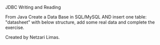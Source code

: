 JDBC Writing and Reading

From Java Create a Data Base in SQL/MySQL AND insert one table: "datasheet"
with below structure, add some real data and complete the exercise.

Created by Netzari Limas.
